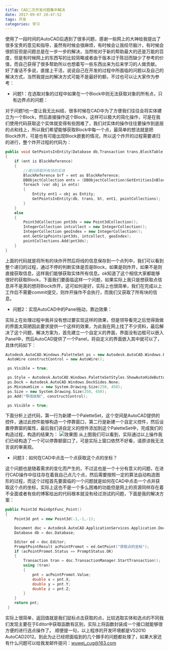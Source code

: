 ```yaml
---
title: CAD二次开发问题集中解决
date: 2017-09-07 20:47:52
tags: 开发
categories: 学习
---
```

使用了一段时间的AutoCAD后遇到了很多问题，感谢一些网上的大神给我提出了很多宝贵的意见和指导，虽然有时候会很麻烦，有时候会让我绞尽脑汁，有时候会很抓狂但是问题总是在一步一步的解决，当然啦对于新的帮助最大的还是万能的百度，但是有时候网上的东西写的比较简略或者由于版本过于陈旧而缺少了参考的价值，而自己获得了很多帮助所以也想着写一些东西出来为后来学习的人做贡献。  
好了废话不多说，直接上干活，说说自己在开发的过程中所面临的问题以及自己的解决方式，当然我提出的解决方式可能不是最好的额，不过也可以让大家作为参考：  
* 问题1：在选取对象的过程中如果在一个Block中则无法获取对象的所有点，只有边界点的问题：

对于问题1也一度让我无比纠结，很多时候在CAD中为了方便我们往往会将实体建立为一个Block，然后直接操作这个Block，这样可以极大的简化操作，可是在我们使用代码获取这个实体就变得有些困难了，我们对实体的操作往往要操作到底层的点和线上，所以我们希望能够获取Block中每一个点，最简单的想法就是把Block炸开，可是也有可能出现Block嵌套的情况，所以这个炸开的过程需要递归的进行，整个炸开过程的代码为：  
```c++
public void GetPointsInEntity(Database db,Transaction trans,BlockTable bt,Entity ent,List<Point3dCollection> pointCollections)
{
    if (ent is BlockReference)
    {
        //递归获取所有块的实体
        BlockReference brf = ent as BlockReference;
        DBObjectCollection ents = (DBObjectCollection)GetEntitiesInBlock(db, trans, brf); //这句是得到块中的实体
        foreach (var obj in ents)
        {
            Entity ent1 = obj as Entity;
            GetPointsInEntity(db, trans, bt, ent1, pointCollections);
        }
    }
    else
    {
        Point3dCollection pnt3ds = new Point3dCollection();
        IntegerCollection intcollect = new IntegerCollection();
        IntegerCollection geoIndex = new IntegerCollection();
        ent.GetGripPoints(pnt3ds, intcollect, geoIndex);
        pointCollections.Add(pnt3ds);
    }
}
```
上面的代码就是将所有的块炸开然后将线的信息保存到一个点列中，我们可以看到整个递归的过程，通过不停的判断实体是否是Block，如果是则炸开，如果不是则直接获取信息，这样我们能够获取实体所有信息。ok知道了这个相信大家都能够很好的获取Block，下面我们要面临这样一个问题，如果实际上我只是想获取点信息并不是真的想将Block炸开，这可如何是好，实际上也很简单，我们在完成以上工作后不需要commit提交，则炸开操作不会执行，而我们又获取了所有块的信息。
* 问题2：实现AutoCAD中的Panel拖动，靠边效果：

实际上在处理过程中我并没有想过要实现这样的效果，但是领导看完之后觉得我做的界面太简陋因此要求提供一个这样的效果，为此我在网上找了不少资料，最后解决了这个问题，解决方案为，首先建立一个自定义的界面，界面没有边框可以嵌入Panel中，然后AutoCAD提供了一个Panel，将自定义的界面嵌入其中就可以了，具体代码如下：
```c++
Autodesk.AutoCAD.Windows.PaletteSet ps = new Autodesk.AutoCAD.Windows.PaletteSet("导线绘制");
 AutoWire constructControl = new AutoWire();

 ps.Visible = true;

 ps.Style = Autodesk.AutoCAD.Windows.PaletteSetStyles.ShowAutoHideButton | Autodesk.AutoCAD.Windows.PaletteSetStyles.ShowCloseButton;
 ps.Dock = Autodesk.AutoCAD.Windows.DockSides.None;
 ps.MinimumSize = new System.Drawing.Size(250, 450);
 ps.Size = new System.Drawing.Size(250, 450);
 ps.Add("导线绘制", constructControl);

 ps.Visible = true;
```
下面分析上述代码，第一行为新建一个PaletteSet，这个空间是AutoCAD提供的控件，通过此控件能够构造一个停靠窗口，第二行是新建一个自定义控件，然后设置停靠窗的属性，最后我们讲自定义的控件添加到这个PaletteSet中，完成我们的构造过程，构造的结果为：
![效果图](https://lh3.googleusercontent.com/-omMUHiqpZR8/WbFBAPoHjcI/AAAAAAAACVc/1TnnUh0WOgAEt0AH65yJfMcNHf31CdoyACLcBGAs/s0/QQ%25E6%2588%25AA%25E5%259B%25BE20170907152331.png "QQ截图20170907152331.png")
从上图我们可以看到，实际通过以上操作我们已经构造了一个可以停靠额窗口了，可是实际上窗口依然不好看，请原谅我无法言说的审美观。
* 问题3：如何在CAD中点击一个点获取这个点的坐标？

这个问题也是随着需求的变化而产生的，不过这也是一个十分有意义的问题，在进行CAD操作中往往存在着我自己点几个点，然后需要按照一定的算法自动构造图形的过程，而这个过程首先要面临的一个问题就是如何在CAD中点击一个点并获取这个点的坐标，实际上这也不是一个多么困难的功能但是网上的资源同样存在着不全面或者有些的博客给出的代码根本就没有经过测试的问题，下面是我的解决方案：
```c++
public Point3d MainOptFunc_Point()
{
    Point3d pnt = new Point3d(-1,-1,-1);

    Document doc = Autodesk.AutoCAD.ApplicationServices.Application.DocumentManager.MdiActiveDocument;
    Database db = doc.Database;

    Editor ed = doc.Editor;
    PromptPointResult acPointPromot = ed.GetPoint("获取点的坐标");
    if (acPointPromot.Status == PromptStatus.OK)
    {
        Transaction tran = doc.TransactionManager.StartTransaction();
        using (tran)
        {
            pnt = acPointPromot.Value;
            double x = pnt.X;
            double y = pnt.Y;
            double z = pnt.Z;
        }
    }
    return pnt;
 }
```
实际上很简单，返回值就是我们鼠标点击获取的点，比较选取实体和选点的不同我们发现主要在于Editor中获取函数有区别，实际上将函数封装成一个接口就能够很方便的进行选点操作了。
顺便提一句，以上程序的开发环境都是VS2010 AutoCAD2012。到此为止已经把面临到的几个棘手的问题都处理了，如果大家还有什么问题可以给我发邮件提问：wuwei_cug@163.com
